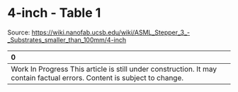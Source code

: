 # 4-inch - Table 1

Source: https://wiki.nanofab.ucsb.edu/wiki/ASML_Stepper_3_-_Substrates_smaller_than_100mm/4-inch

| 0                                                                                                                       |
|:------------------------------------------------------------------------------------------------------------------------|
| Work In Progress This article is still under construction. It may contain factual errors. Content is subject to change. |